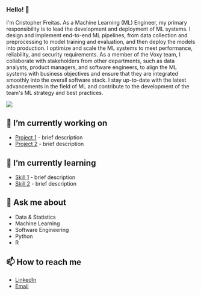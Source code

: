 ### Hello! 👋

I'm Cristopher Freitas. As a Machine Learning (ML) Engineer, my primary responsibility is to lead the development and deployment of ML systems. I design and implement end-to-end ML pipelines, from data collection and preprocessing to model training and evaluation, and then deploy the models into production. I optimize and scale the ML systems to meet performance, reliability, and security requirements. As a member of the Voxy team, I collaborate with stakeholders from other departments, such as data analysts, product managers, and software engineers, to align the ML systems with business objectives and ensure that they are integrated smoothly into the overall software stack. I stay up-to-date with the latest advancements in the field of ML and contribute to the development of the team's ML strategy and best practices.

![](https://komarev.com/ghpvc/?username=cristopherfreitas&color=green)

## 🔭 I’m currently working on
- [Project 1](https://github.com/your-username/project-1) - brief description
- [Project 2](https://github.com/your-username/project-2) - brief description

## 🌱 I’m currently learning
- [Skill 1](https://www.example.com) - brief description
- [Skill 2](https://www.example.com) - brief description

## 💬 Ask me about
- Data & Statistics
- Machine Learning
- Software Engineering
- Python
- R


## 📫 How to reach me
- [LinkedIn](https://www.linkedin.com/in/cristophersfr/)
- [Email](mailto:cgsfr0@example.com)
